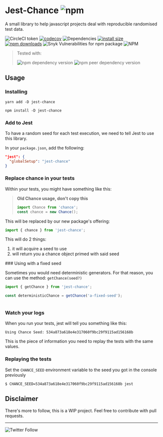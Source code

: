 # Jest-Chance ![npm](https://img.shields.io/npm/v/jest-chance.svg)
A small library to help javascript projects deal with reproducible randomised test data.

![CircleCI token](https://img.shields.io/circleci/token/6a2612980deeac020acd1c4401785f06e91a52af/project/github/meza/jest-chance/master.svg?label=circleci)
[![codecov](https://codecov.io/gh/meza/jest-chance/branch/master/graph/badge.svg)](https://codecov.io/gh/meza/jest-chance)
![Dependencies](https://david-dm.org/meza/jest-chance.svg)
[![install size](https://packagephobia.now.sh/badge?p=jest-chance)](https://packagephobia.now.sh/result?p=jest-chance)
[![npm downloads](https://img.shields.io/npm/dm/jest-chance.svg?style=flat-square)](http://npm-stat.com/charts.html?package=jest-chance)
![Snyk Vulnerabilities for npm package](https://img.shields.io/snyk/vulnerabilities/npm/jest-chance.svg)
![NPM](https://img.shields.io/npm/l/jest-chance.svg)

>Tested with:
>
>![npm dependency version](https://img.shields.io/npm/dependency-version/jest-chance/chance.svg)
>![npm peer dependency version](https://img.shields.io/npm/dependency-version/jest-chance/dev/jest.svg)

## Usage

### Installing

```
yarn add -D jest-chance
```

```
npm install -D jest-chance
```

### Add to Jest

To have a random seed for each test execution, we need to tell Jest to use this library.

In your `package.json`, add the following:

```json
"jest": {
  "globalSetup": "jest-chance"
}
```

### Replace chance in your tests

Within your tests, you might have something like this:
>**Old Chance usage, don't copy this**
>```js 
>import Chance from 'chance';
>const chance = new Chance();
>```

This will be replaced by our new package's offering:

```js
import { chance } from 'jest-chance'; 
```

This will do 2 things:
1. it will acquire a seed to use
2. will return you a chance object primed with said seed
  
### Using with a fixed seed

Sometimes you would need deterministic generators. 
For that reason, you can use the method: `getChance(seed?)`

```js
import { getChance } from 'jest-chance';

const deterministicChance = getChance('a-fixed-seed');
 
```
  
### Watch your logs

When you run your tests, jest will tell you something like this:
```
Using Chance Seed: 534a873a618e4e317060f9bc29f9115ad156168b
```

This is the piece of information you need to replay the tests with the same values.

### Replaying the tests

Set the `CHANCE_SEED` environment variable to the seed you got in the console previously
```
$ CHANCE_SEED=534a873a618e4e317060f9bc29f9115ad156168b jest
```

## Disclaimer

There's more to follow, this is a WIP project. Feel free to contribute with pull requests.

---
![Twitter Follow](https://img.shields.io/twitter/follow/vsbmeza.svg?style=social)
